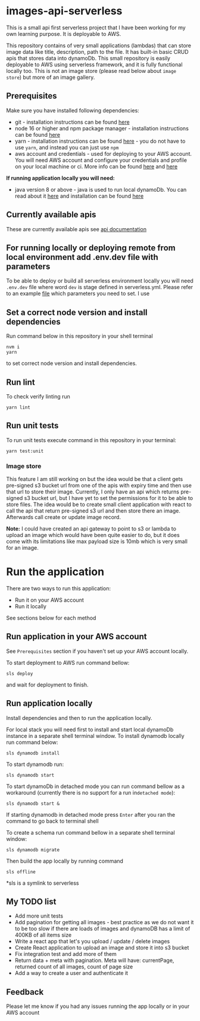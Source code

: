 # images-api-serverless
This is a small api first serverless project that I have been working for my own learning purpose. It is deployable to AWS.

This repository contains of very small applications (lambdas) that can store image data like title, description, path to the file.
It has built-in basic CRUD apis that stores data into dynamoDb. 
This small repository is easily deployable to AWS using serverless framework, and it is fully functional locally too.
This is not an image store (please read below about `image store`) but more of an image gallery.

## Prerequisites
Make sure you have installed following dependencies:
- git - installation instructions can be found [here](https://git-scm.com/book/en/v2/Getting-Started-Installing-Git)
- node 16 or higher and npm package manager - installation instructions can be found [here](https://nodejs.dev/download/package-manager/)
- yarn - installation instructions can be found [here](https://classic.yarnpkg.com/lang/en/docs/install/#debian-stable) - you do not have to use `yarn`, and instead you can just use `npm`
- aws account and credentials - used for deploying to your AWS account. You will need AWS account and configure your credentials and profile on your local machine or ci. More info can be found [here](https://docs.aws.amazon.com/sdk-for-java/v1/developer-guide/setup-credentials.html)
  and [here](https://docs.aws.amazon.com/cli/latest/userguide/cli-configure-profiles.html)

**If running application locally you will need:**
- java version 8 or above - java is used to run local dynamoDb. You can read about it [here](https://github.com/99x/serverless-dynamodb-local) and installation can be found [here](https://www.oracle.com/java/technologies/downloads/)

## Currently available apis
These are currently available apis see [api documentation](./docs/api-documentation.yml)

## For running locally or deploying remote from local environment add .env.dev file with parameters
To be able to deploy or build all serverless environment locally you will need `.env.dev` file where word `dev` is stage defined in serverless.yml.
Please refer to an example [file](./example.env.dev) which parameters you need to set. I use 

## Set a correct node version and install dependencies
Run command below in this repository in your shell terminal
```shell
nvm i
yarn
```

to set correct node version and install dependencies.

## Run lint
To check verify linting run
```shell
yarn lint
```

## Run unit tests
To run unit tests execute command in this repository in your terminal:
```shell
yarn test:unit
```

### Image store
This feature I am still working on but the idea would be that a client gets pre-signed s3 bucket url from one of the apis with expiry time and then use that url to store their image.
Currently, I only have an api which returns pre-signed s3 bucket url, but I have yet to set the permissions for it to be able to store files. 
The idea would be to create small client application with react to call the api that return pre-signed s3 url and then store there an image. Afterwards call create or update image record. 

**Note:** I could have created an api gateway to point to s3 or lambda to upload an image which would have been quite easier to do, but it does come with its limitations like max payload size is 10mb which is very small for an image. 

# Run the application
There are two ways to run this application:
- Run it on your AWS account
- Run it locally

See sections below for each method

## Run application in your AWS account
See `Prerequisites` section if you haven't set up your AWS account locally.

To start deployment to AWS run command bellow:

```shell
sls deploy
```

and wait for deployment to finish.

## Run application locally
Install dependencies and then to run the application locally.

For local stack you will need first to install and start local dynamoDb instance in a separate shell terminal window.
To install dynamodb locally run command below:
```shell
sls dynamodb install
```

To start dynamodb run:
```shell
sls dynamodb start
```

To start dynamoDb in detached mode you can run command bellow as a workaround (currently there is no support for a run in`detached mode`):
```shell
sls dynamodb start &
```
If starting dynamodb in detached mode press `Enter` after you ran the command to go back to terminal shell

To create a schema run command bellow in a separate shell terminal window:
```shell
sls dynamodb migrate
````

Then build the app locally by running command
```shell
sls offline
```

*sls is a symlink to serverless

## My TODO list
- Add more unit tests
- Add pagination for getting all images - best practice as we do not want it to be too slow if there are loads of images and dynamoDB has a limit of 400KB of all items size
- Write a react app that let's you upload / update / delete images
- Create React application to upload an image and store it into s3 bucket
- Fix integration test and add more of them
- Return data + meta with pagination. Meta will have: currentPage, returned count of all images, count of page size
- Add a way to create a user and authenticate it

## Feedback
Please let me know if you had any issues running the app locally or in your AWS account
